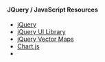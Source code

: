 #### JQuery / JavaScript Resources
* [jQuery](http://jquery.com/download/)
* [jQuery UI Library](http://jqueryui.com/download/)
* [jQuery Vector Maps](https://jqvmap.com/)
* [Chart.js](http://www.chartjs.org/)
* 

